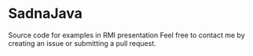 # SadnaJava
Source code for examples in RMI presentation
Feel free to contact me by creating an issue or submitting a pull request.

